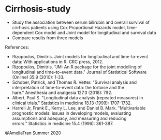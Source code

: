# Cirrhosis-study
- Study the association between serum bilirubin and overall survival of cirrhosis patients using Cox Proportional Hazards model, time-dependent Cox model and Joint model for longitudinal and survival data
- Compare results from three models

References:
- Rizopoulos, Dimitris. Joint models for longitudinal and time-to-event data: With applications in R. CRC press, 2012.
- Rizopoulos, Dimitris. "JM: An R package for the joint modelling of longitudinal and time-to-event data." Journal of Statistical Software (Online) 35.9 (2010): 1-33.
- Schober, Patrick, and Thomas R. Vetter. "Survival analysis and interpretation of time-to-event data: the tortoise and the hare." Anesthesia and analgesia 127.3 (2018): 792.
- Albert, Paul S. "Longitudinal data analysis (repeated measures) in clinical trials." Statistics in medicine 18.13 (1999): 1707-1732.
- Harrell Jr, Frank E., Kerry L. Lee, and Daniel B. Mark. "Multivariable prognostic models: issues in developing models, evaluating assumptions and adequacy, and measuring and reducing errors." Statistics in medicine 15.4 (1996): 361-387.

@AmeliaTran  Summer 2020
